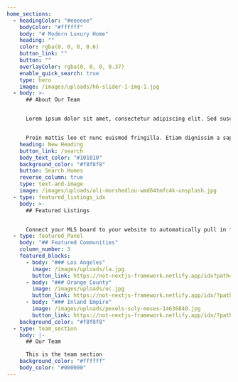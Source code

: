 ```yaml
---
home_sections:
  - headingColor: "#eeeeee"
    bodyColor: "#ffffff"
    body: "# Modern Luxury Home"
    heading: ""
    color: rgba(0, 0, 0, 0.6)
    button_link: ""
    button: ""
    overlayColor: rgba(0, 0, 0, 0.37)
    enable_quick_search: true
    type: hero
    image: /images/uploads/h6-slider-1-img-1.jpg
  - body: >-
      ## About Our Team


      Lorem ipsum dolor sit amet, consectetur adipiscing elit. Sed suscipit varius suscipit. Nullam ullamcorper nunc in diam tempor, non malesuada leo sollicitudin. Sed lorem nulla, tincidunt tempor libero vitae, dignissim porttitor justo. Curabitur ornare neque quis nibh commodo porta. Pellentesque eleifend a dui vel lobortis. Donec sit amet nibh ut nulla.


      Proin mattis leo et nunc euismod fringilla. Etiam dignissim a sapien ac sagittis.Curabitur ornare neque quis nibh commodo porta. Pellentesque eleifend a dui vel lobortis. Donec sit amet nibh ut nulla ullamcorper rutrum.
    heading: New Heading
    button_link: /search
    body_text_color: "#101010"
    background_color: "#f8f8f8"
    button: Search Homes
    reverse_column: true
    type: text-and-image
    image: /images/uploads/ali-morshedlou-wmd64tmfc4k-unsplash.jpg
  - type: featured_listings_idx
    body: >-
      ## Featured Listings


      Connect your MLS board to your website to automatically pull in featured listings.
  - type: featured_Panel
    body: "## Featured Communities"
    column_number: 3
    featured_blocks:
      - body: "### Los Angeles"
        image: /images/uploads/la.jpg
        button_link: https://not-nextjs-framework.netlify.app/idx?path=/listing-report&id=2641109
      - body: "### Orange County"
        image: /images/uploads/oc.jpg
        button_link: https://not-nextjs-framework.netlify.app/idx/?path=/listing-report&id=2641110
      - body: "### Inland Empire"
        image: /images/uploads/pexels-soly-moses-14636840.jpg
        button_link: https://not-nextjs-framework.netlify.app/idx/?path=/listing-report&id=2641111
    background_color: "#f8f8f8"
  - type: team_section
    body: |-
      ## Our Team

      This is the team section
    background_color: "#ffffff"
    body_color: "#000000"
---
```

